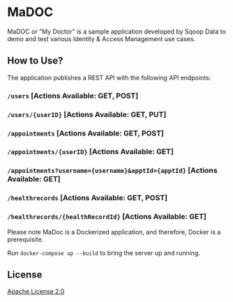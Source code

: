 # MaDOC

MaDOC or "My Doctor" is a sample application developed by Sqoop Data to demo and test various Identity & Access Management use cases.

## How to Use?

The application publishes a REST API with the following API endpoints:

### `/users` [Actions Available: GET, POST]
### `/users/{userID}` [Actions Available: GET, PUT]
### `/appointments` [Actions Available: GET, POST]
### `/appointments/{userID}` [Actions Available: GET]
### `/appointments?username={username}&apptId={apptId}` [Actions Available: GET]
### `/healthrecords` [Actions Available: GET, POST]
### `/healthrecords/{healthRecordId}` [Actions Available: GET]

Please note MaDoc is a Dockerized application, and therefore, Docker is a prerequisite.

Run `docker-compose up --build` to bring the server up and running. 

## License

[Apache License 2.0](https://choosealicense.com/licenses/apache-2.0/)

